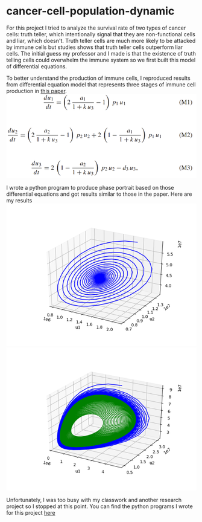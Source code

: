

# cancer-cell-population-dynamic


For this project I tried to analyze the survival rate of two types of cancer cells: truth teller, which intentionally signal that they are non-functional cells and liar, which doesn't. Truth teller cells are much more likely to be attacked by immune cells but studies shows that truth teller cells outperform liar cells. The initial guess my professor and I made is that the existence of truth telling cells could overwhelm the immune system so we first built this model of differential equations.

To better understand the production of immune cells, I reproduced results from differential equation model that represents three stages of immune cell production in [this paper](https://arxiv.org/pdf/1812.02017.pdf).
<img src="images/model.png">

I wrote a python program to produce phase portrait based on those differential equations and got results similar to those in the paper. Here are my results
<img src="images/Figure_1.png"> <img src="images/Figure_2.png">

Unfortunately, I was too busy with my classwork and another research project so I stopped at this point. You can find the python programs I wrote for this project [here](https://github.com/yunongch/cancer-cell-population-dynamic/tree/main/code)
